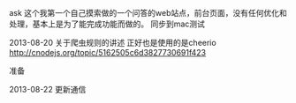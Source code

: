 ask
这个我第一个自己摸索做的一个问答的web站点，前台页面，没有任何优化和处理，基本上是为了能完成功能而做的。 同步到mac测试

2013-08-20 关于爬虫规则的讲述 正好也是使用的是cheerio http://cnodejs.org/topic/5162505c6d3827730691f423

准备


2013-08-22 更新通信

